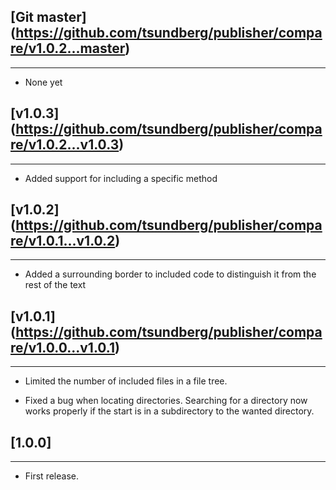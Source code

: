 ## [Git master] (https://github.com/tsundberg/publisher/compare/v1.0.2...master)
-----------------------------
* None yet

## [v1.0.3] (https://github.com/tsundberg/publisher/compare/v1.0.2...v1.0.3)
-----------------------------
* Added support for including a specific method

## [v1.0.2] (https://github.com/tsundberg/publisher/compare/v1.0.1...v1.0.2)
-----------------------------
* Added a surrounding border to included code to distinguish it from the rest of the text

## [v1.0.1] (https://github.com/tsundberg/publisher/compare/v1.0.0...v1.0.1)
-----------------------------
* Limited the number of included files in a file tree.

* Fixed a bug when locating directories. Searching for a directory now works properly if the start
  is in a subdirectory to the wanted directory.

## [1.0.0]
-----------------------------
* First release.